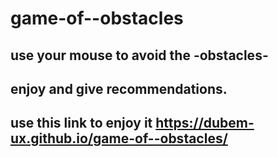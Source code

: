 # game-of--obstacles
## use your mouse to avoid the -obstacles-
## enjoy and give recommendations.
## use this link to enjoy it https://dubem-ux.github.io/game-of--obstacles/
